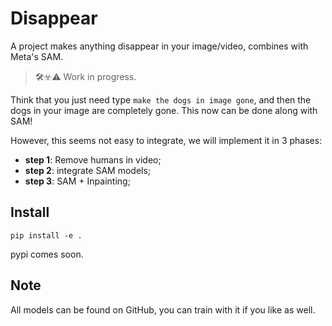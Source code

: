 # Disappear

A project makes anything disappear in your image/video, combines with Meta's SAM.

> 🛠️☣️⚠️ Work in progress.

Think that you just need type `make the dogs in image gone`, and then the dogs in your image are completely gone. This now can be done along with SAM!


However, this seems not easy to integrate, we will implement it in 3 phases:

- **step 1**: Remove humans in video;
- **step 2**: integrate SAM models;
- **step 3**: SAM + Inpainting;



## Install

```
pip install -e .
```

pypi comes soon.


## Note

All models can be found on GitHub, you can train with it if you like as well.
